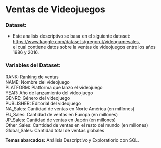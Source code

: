 # Ventas de Videojuegos 
### **Dataset**: 
- Este analisis descriptivo se basa en el siguiente dataset: https://www.kaggle.com/datasets/gregorut/videogamesales,
<br>el cual contiene datos sobre la ventas de videojuegos entre los años 1986 y 2016.

### **Variables del Dataset:**
RANK: Ranking de ventas<br>
NAME: Nombre del videojuego <br>
PLATFORM: Platforma que lanzo el videojuego <br>
YEAR: Año de lanzamiento del videojuego <br>
GENRE: Género del videojuego <br>
PUBLISHER: Editorial del videojuego <br>
NA_Sales: Cantidad de ventas en Norte América (en millones) <br>
EU_Sales: Cantidad de ventas en Europa (en millones) <br>
JP_Sales: Cantidad de ventas en Japón (en millones) <br>
Other_Sales: Cantidad de ventas en el resto del mundo (en millones) <br>
Global_Sales: Cantidad total de ventas globales <br>

**Temas abarcados:**
   Análisis Descriptivo y Exploratiorio con SQL.
